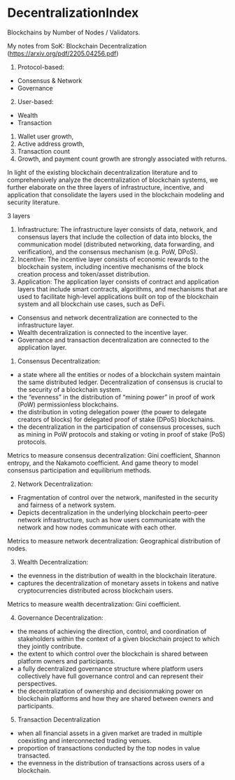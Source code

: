 # DecentralizationIndex
Blockchains by Number of Nodes / Validators.

My notes from SoK: Blockchain Decentralization (https://arxiv.org/pdf/2205.04256.pdf)

1. Protocol-based:
- Consensus & Network
- Governance
2. User-based:
- Wealth
- Transaction

1. Wallet user growth, 
2. Active address growth, 
3. Transaction count
4. Growth, and payment count growth are strongly associated with returns.

In light of the existing blockchain decentralization literature and to comprehensively analyze the decentralization of blockchain systems, we further elaborate on the three layers of infrastructure, incentive, and application that consolidate the layers used in the blockchain modeling and security literature. 

3 layers

1. Infrastructure: The infrastructure layer consists of data, network, and consensus layers that include the collection of data into blocks, the communication model (distributed networking, data forwarding, and verification), and the consensus mechanism (e.g. PoW, DPoS).
2. Incentive: The incentive layer consists of economic rewards to the blockchain system, including incentive mechanisms of the block creation process and token/asset distribution.
3. Application: The application layer consists of contract and application layers that include smart contracts, algorithms, and mechanisms that are used to facilitate high-level applications built on top of the blockchain system and all blockchain use cases, such as DeFi.

- Consensus and network decentralization are connected to the infrastructure layer.
- Wealth decentralization is connected to the incentive layer.
- Governance and transaction decentralization are connected to the application layer.

1. Consensus Decentralization:

- a state where all the entities or nodes of a blockchain system maintain the same distributed ledger. Decentralization of consensus is crucial to the security of a blockchain system.
- the “evenness” in the distribution of “mining power” in proof of work (PoW) permissionless blockchains.
- the distribution in voting delegation power (the power to delegate creators of blocks) for delegated proof of stake (DPoS) blockchains.
- the decentralization in the participation of consensus processes, such as mining in PoW protocols and staking or voting in proof of stake (PoS)
protocols.

Metrics to measure consensus decentralization: Gini coefficient, Shannon entropy, and the Nakamoto coefficient. And game theory to model consensus participation and equilibrium methods.
 
2. Network Decentralization:

- Fragmentation of control over the network, manifested in the security and fairness of a network system.
- Depicts decentralization in the underlying blockchain peerto-peer network infrastructure, such as how users communicate with the network and how nodes communicate with each other.

Metrics to measure network decentralization: Geographical distribution of nodes.

3. Wealth Decentralization:

- the evenness in the distribution of wealth in the blockchain literature.
- captures the decentralization of monetary assets in tokens and native cryptocurrencies distributed across blockchain users.

Metrics to measure wealth decentralization: Gini coefficient.

4. Governance Decentralization:

- the means of achieving the direction, control, and coordination of stakeholders within the context of a given blockchain project to which they jointly contribute.
- the extent to which control over the blockchain is shared between platform owners and participants.
- a fully decentralized governance structure where platform users collectively have full governance control and can represent their perspectives.
- the decentralization of ownership and decisionmaking power on blockchain platforms and how they are shared between owners and participants.

5. Transaction Decentralization

- when all financial assets in a given market are traded in multiple coexisting and interconnected trading venues.
- proportion of transactions conducted by the top nodes in value transacted.
- the evenness in the distribution of transactions across users of a blockchain.







 
 
 
 


